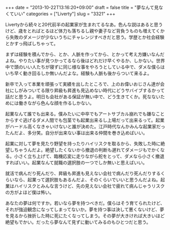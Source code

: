 +++
date = "2013-10-22T13:16:20+09:00"
draft = false
title = "夢なんて見なくていい"
categories = ["Liverty"]
slug = "3321"
+++

Livertyから続々と20代前半の起業家が生まれてるなあ。色んな説はあると思うけど、歳をとればとるほど体力も落ちるし親や妻子など背負うものも増えてくから失敗のダメージが少ないうちにチャレンジすべきだと思う。学歴とか社会経験とかすっ飛ばしちゃって。

まずは経験を積んでから、とか、人脈を作ってから、とかって考え方嫌いなんだよね。やりたい事が見つかってるなら後はどれだけ早くやるか、しかない。世界中で頭のいい人たちが寝ずに同じ様な事をやろうとしている中で、ダメな僕らはいち早く動き回るしか無いんだよな。経験も人脈も後からついて来るよ。

新卒で入って本業を頑張って実績を出したところで、上のお偉いおじさん達が会社にしがみついてる限り昇級も昇進も見込めない時代にどうサバイブするかって話だと思うよ。明日も会社がある保証が無い中で、どう生きてくか。死なないためには働きながら色んな顔を作るしかない。

起業なんて誰でも出来る。僕みたいに中卒でもアートサブカル崩れでも嫌なことからすぐ逃げるダメ人間でも包茎でも起業出来るし上場だって出来るって。起業がハードル高くなきゃいけないと誰が決めた。江戸時代なんかみんな起業家だったんだよ、多分笑。自分が出来ない事は出来る仲間を巻き込めばいい。

起業に対して夢を見たり野望を持ったりハイリスクを取るから、失敗した時に絶望しちゃうんだよ。絶望したくないから撤退の判断も遅れてダメージもでかくなる。小さく立ち上げて、臨機応変に走りながら舵をとって、ダメなら小さく撤退すればいい。起業なんて就職の選択肢の一つでしか無いと思えばいい。

就活で病んだり死んだり、昇級も昇進も見えない会社で病んだり死んだりするくらいなら、起業って選択肢もあるんだよ、そのくらいでいいと思うんだよね。起業はハイリスクとみんな言うけど、先の見えない会社で疲れて病んじゃうリスクの方がよほど僕は怖い。

あなたの夢は何ですか。若いなら夢を持つべきだ。僕らはそう育てられたけど、それが強迫観念になってしまってないか。夢を持つ事は決して悪くないけど、夢を見るから挫折した時に死にたくなってしまう。その夢が大きければ大きいほど絶望もでかい。だったら夢なんて見ずに動いてみるのもひとつだと思う。
